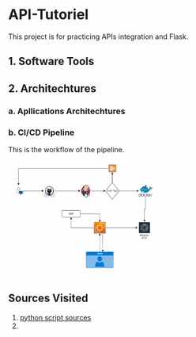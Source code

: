 # API-Tutoriel
This project is for practicing APIs integration and Flask.

## 1. Software Tools

## 2. Architechtures
### a. Apllications Architechtures

### b. CI/CD Pipeline
This is the workflow of the pipeline.

<img src="images/api1.png" width=60% height=60%>






## Sources Visited

1. [python script sources](https://github.com/AIAdvantage/chatgpt-api-youtube/blob/main/02%20chatgpt%20chat%20assistant%20copy.py)
2. 
